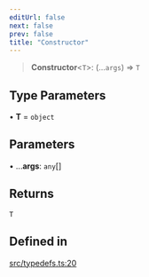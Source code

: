```yaml
---
editUrl: false
next: false
prev: false
title: "Constructor"
---
```


> **Constructor**\<`T`\>: (...`args`) => `T`

## Type Parameters

• **T** = `object`

## Parameters

• ...**args**: `any`[]

## Returns

`T`

## Defined in

[src/typedefs.ts:20](https://github.com/fabricjs/fabric.js/blob/v6.0.0-rc4/src/typedefs.ts#L20)
